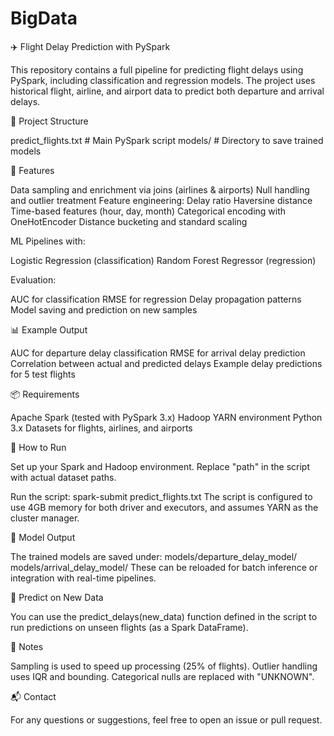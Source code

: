 # BigData

✈️ Flight Delay Prediction with PySpark

This repository contains a full pipeline for predicting flight delays using PySpark, including classification and regression models. The project uses historical flight, airline, and airport data to predict both departure and arrival delays.

📂 Project Structure

predict_flights.txt       # Main PySpark script
models/                   # Directory to save trained models

🚀 Features

Data sampling and enrichment via joins (airlines & airports)
Null handling and outlier treatment
Feature engineering:
Delay ratio
Haversine distance
Time-based features (hour, day, month)
Categorical encoding with OneHotEncoder
Distance bucketing and standard scaling

ML Pipelines with:

Logistic Regression (classification)
Random Forest Regressor (regression)

Evaluation:

AUC for classification
RMSE for regression
Delay propagation patterns
Model saving and prediction on new samples

📊 Example Output

AUC for departure delay classification
RMSE for arrival delay prediction
Correlation between actual and predicted delays
Example delay predictions for 5 test flights

📦 Requirements

Apache Spark (tested with PySpark 3.x)
Hadoop YARN environment
Python 3.x
Datasets for flights, airlines, and airports

🧪 How to Run

Set up your Spark and Hadoop environment.
Replace "path" in the script with actual dataset paths.

Run the script:
spark-submit predict_flights.txt
The script is configured to use 4GB memory for both driver and executors, and assumes YARN as the cluster manager.

💾 Model Output

The trained models are saved under:
models/departure_delay_model/
models/arrival_delay_model/
These can be reloaded for batch inference or integration with real-time pipelines.

🔮 Predict on New Data

You can use the predict_delays(new_data) function defined in the script to run predictions on unseen flights (as a Spark DataFrame).

📌 Notes

Sampling is used to speed up processing (25% of flights).
Outlier handling uses IQR and bounding.
Categorical nulls are replaced with "UNKNOWN".

📬 Contact

For any questions or suggestions, feel free to open an issue or pull request.
